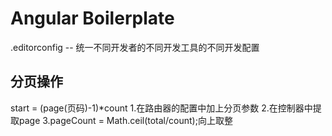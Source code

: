 # Angular Boilerplate

.editorconfig -- 统一不同开发者的不同开发工具的不同开发配置
## 分页操作
start = (page(页码)-1)*count
1.在路由器的配置中加上分页参数
2.在控制器中提取page
3.pageCount = Math.ceil(total/count);向上取整
